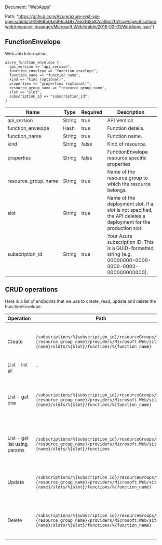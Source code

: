 Document: "WebApps"


Path: "https://github.com/Azure/azure-rest-api-specs/blob/c9269dbd9a589cd49775b3f65b87c556c2f52cce/specification/web/resource-manager/Microsoft.Web/stable/2018-02-01/WebApps.json")

## FunctionEnvelope

Web Job Information.

```puppet
azure_function_envelope {
  api_version => "api_version",
  function_envelope => "function_envelope",
  function_name => "function_name",
  kind => "kind (optional)",
  properties => "properties (optional)",
  resource_group_name => "resource_group_name",
  slot => "slot",
  subscription_id => "subscription_id",
}
```

| Name        | Type           | Required       | Description       |
| ------------- | ------------- | ------------- | ------------- |
|api_version | String | true | API Version |
|function_envelope | Hash | true | Function details. |
|function_name | String | true | Function name. |
|kind | String | false | Kind of resource. |
|properties | String | false | FunctionEnvelope resource specific properties |
|resource_group_name | String | true | Name of the resource group to which the resource belongs. |
|slot | String | true | Name of the deployment slot. If a slot is not specified, the API deletes a deployment for the production slot. |
|subscription_id | String | true | Your Azure subscription ID. This is a GUID-formatted string (e.g. 00000000-0000-0000-0000-000000000000). |



## CRUD operations

Here is a list of endpoints that we use to create, read, update and delete the FunctionEnvelope

| Operation | Path | Verb | Description | OperationID |
| ------------- | ------------- | ------------- | ------------- | ------------- |
|Create|`/subscriptions/%{subscription_id}/resourceGroups/%{resource_group_name}/providers/Microsoft.Web/sites/%{name}/slots/%{slot}/functions/%{function_name}`|Put|Create function for web site, or a deployment slot.|WebApps_CreateInstanceFunctionSlot|
|List - list all|``||||
|List - get one|`/subscriptions/%{subscription_id}/resourceGroups/%{resource_group_name}/providers/Microsoft.Web/sites/%{name}/slots/%{slot}/functions/%{function_name}`|Get|Get function information by its ID for web site, or a deployment slot.|WebApps_GetInstanceFunctionSlot|
|List - get list using params|`/subscriptions/%{subscription_id}/resourceGroups/%{resource_group_name}/providers/Microsoft.Web/sites/%{name}/slots/%{slot}/functions`|Get|List the functions for a web site, or a deployment slot.|WebApps_ListInstanceFunctionsSlot|
|Update|`/subscriptions/%{subscription_id}/resourceGroups/%{resource_group_name}/providers/Microsoft.Web/sites/%{name}/slots/%{slot}/functions/%{function_name}`|Put|Create function for web site, or a deployment slot.|WebApps_CreateInstanceFunctionSlot|
|Delete|`/subscriptions/%{subscription_id}/resourceGroups/%{resource_group_name}/providers/Microsoft.Web/sites/%{name}/slots/%{slot}/functions/%{function_name}`|Delete|Delete a function for web site, or a deployment slot.|WebApps_DeleteInstanceFunctionSlot|
